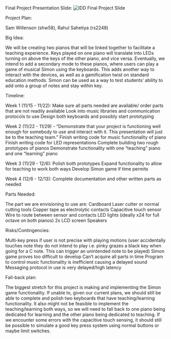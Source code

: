 
Final Project Presentation Slide:
![IDD Final Project Slide](https://user-images.githubusercontent.com/112603386/201853861-d8a84505-fe94-40c7-b983-9b27b2513f48.png)

Project Plan:

Sam Willenson (shw58), Rahul Sahetiya (rs2248)

Big Idea:

We will be creating two pianos that will be linked together to facilitate a teaching experience. Keys played on one piano will translate into LEDs turning on above the keys of the other piano, and vice versa. Eventually, we intend to add a secondary mode to these pianos, where users can play a game of musical Simon using the keyboards. This adds another way to interact with the devices, as well as a gamification twist on standard education methods. Simon can be used as a way to test students’ ability to add onto a group of notes and stay within key. 

Timeline:

Week 1 (11/15 - 11/22): 
Make sure all parts needed are available/ order parts that are not readily available
Look into music libraries and communication protocols to use
Design both keyboards and possibly start prototyping

Week 2 (11/22 - 11/29) - “Demonstrate that your project is functioning well enough for somebody to use and interact with it. This presentation will just be to the teaching team.”
Finish writing code for music functionality of piano
Finish writing code for LED representations
Complete building two rough prototypes of pianos
Demonstrate functionality with one “teaching” piano and one “learning” piano

Week 3 (11/29 - 12/6):
Polish both prototypes
Expand functionality to allow for teaching to work both ways
Develop Simon game if time permits

Week 4 (12/6 - 12/13):
Complete documentation and other written parts as needed

Parts Needed:

The part we are envisioning to use are:
Cardboard
Laser cutter or normal cutting tools
Copper tape as electrolytic contacts
Capacitive touch sensor
Wire to route between sensor and contacts
LED lights (ideally x24 for full octave on both pianos)
2x LCD screen
Speakers

Risks/Contingencies:

Multi-key press if user is not precise with playing motions (user accidentally touches note they do not intend to play i.e. pinky grazes a black key when going for a C note. This can trigger an unintended note to be played)
Simon game proves too difficult to develop
Can’t acquire all parts in time
Program to control music functionality is inefficient causing a delayed sound
Messaging protocol in use is very delayed/high latency

Fall-back plan:

The biggest stretch for this project is making and implementing the Simon game functionality. If unable to, given our current plans, we should still be able to complete and polish two keyboards that have teaching/learning functionality. It also might not be feasible to implement the teaching/learning both ways, so we will need to fall back to one piano being dedicated for learning and the other piano being dedicated to teaching. If we encounter some errors with the capacitive touch sensing, it should still be possible to simulate a good key press system using normal buttons or maybe limit switches. 

